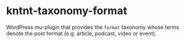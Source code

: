 # kntnt-taxonomy-format
WordPress mu-plugin that provides the `format` taxonomy whose terms denote the post format (e.g. article, podcast, video or event).
